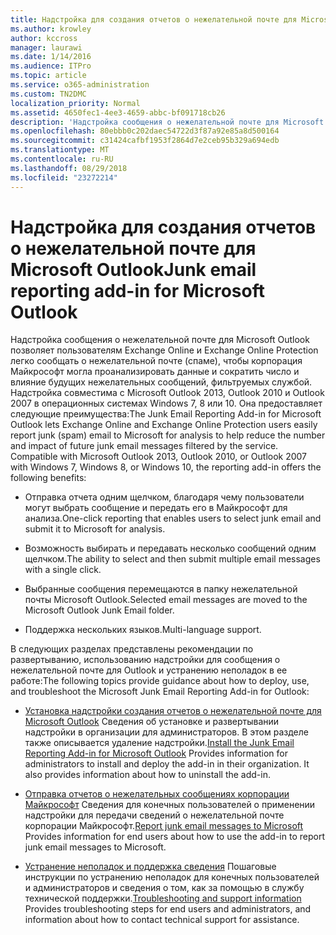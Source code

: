 ```yaml
---
title: Надстройка для создания отчетов о нежелательной почте для Microsoft Outlook
ms.author: krowley
author: kccross
manager: laurawi
ms.date: 1/14/2016
ms.audience: ITPro
ms.topic: article
ms.service: o365-administration
ms.custom: TN2DMC
localization_priority: Normal
ms.assetid: 4650fec1-4ee3-4659-abbc-bf091718cb26
description: 'Надстройка сообщения о нежелательной почте для Microsoft Outlook позволяет пользователям Exchange Online и Exchange Online Protection легко сообщать о нежелательной почте (спаме), чтобы корпорация Майкрософт могла проанализировать данные и сократить число и влияние будущих нежелательных сообщений, фильтруемых службой. Надстройка совместима с Microsoft Outlook 2013, Outlook 2010 и Outlook 2007 в операционных системах Windows 7, 8 или 10. Она предоставляет следующие преимущества:'
ms.openlocfilehash: 80ebbb0c202daec54722d3f87a92e85a8d500164
ms.sourcegitcommit: c31424cafbf1953f2864d7e2ceb95b329a694edb
ms.translationtype: MT
ms.contentlocale: ru-RU
ms.lasthandoff: 08/29/2018
ms.locfileid: "23272214"
---
```

# <a name="junk-email-reporting-add-in-for-microsoft-outlook"></a><span data-ttu-id="0cce5-104">Надстройка для создания отчетов о нежелательной почте для Microsoft Outlook</span><span class="sxs-lookup"><span data-stu-id="0cce5-104">Junk email reporting add-in for Microsoft Outlook</span></span>

<span data-ttu-id="0cce5-p102">Надстройка сообщения о нежелательной почте для Microsoft Outlook позволяет пользователям Exchange Online и Exchange Online Protection легко сообщать о нежелательной почте (спаме), чтобы корпорация Майкрософт могла проанализировать данные и сократить число и влияние будущих нежелательных сообщений, фильтруемых службой. Надстройка совместима с Microsoft Outlook 2013, Outlook 2010 и Outlook 2007 в операционных системах Windows 7, 8 или 10. Она предоставляет следующие преимущества:</span><span class="sxs-lookup"><span data-stu-id="0cce5-p102">The Junk Email Reporting Add-in for Microsoft Outlook lets Exchange Online and Exchange Online Protection users easily report junk (spam) email to Microsoft for analysis to help reduce the number and impact of future junk email messages filtered by the service. Compatible with Microsoft Outlook 2013, Outlook 2010, or Outlook 2007 with Windows 7, Windows 8, or Windows 10, the reporting add-in offers the following benefits:</span></span>
  
- <span data-ttu-id="0cce5-107">Отправка отчета одним щелчком, благодаря чему пользователи могут выбрать сообщение и передать его в Майкрософт для анализа.</span><span class="sxs-lookup"><span data-stu-id="0cce5-107">One-click reporting that enables users to select junk email and submit it to Microsoft for analysis.</span></span>
    
- <span data-ttu-id="0cce5-108">Возможность выбирать и передавать несколько сообщений одним щелчком.</span><span class="sxs-lookup"><span data-stu-id="0cce5-108">The ability to select and then submit multiple email messages with a single click.</span></span>
    
- <span data-ttu-id="0cce5-109">Выбранные сообщения перемещаются в папку нежелательной почты Microsoft Outlook.</span><span class="sxs-lookup"><span data-stu-id="0cce5-109">Selected email messages are moved to the Microsoft Outlook Junk Email folder.</span></span>
    
- <span data-ttu-id="0cce5-110">Поддержка нескольких языков.</span><span class="sxs-lookup"><span data-stu-id="0cce5-110">Multi-language support.</span></span>
    
<span data-ttu-id="0cce5-111">В следующих разделах представлены рекомендации по развертыванию, использованию надстройки для сообщения о нежелательной почте для Outlook и устранению неполадок в ее работе:</span><span class="sxs-lookup"><span data-stu-id="0cce5-111">The following topics provide guidance about how to deploy, use, and troubleshoot the Microsoft Junk Email Reporting Add-in for Outlook:</span></span>
  
- <span data-ttu-id="0cce5-p103">[Установка надстройки создания отчетов о нежелательной почте для Microsoft Outlook](install-the-junk-email-reporting-add-in-for-microsoft-outlook.md) Сведения об установке и развертывании надстройки в организации для администраторов. В этом разделе также описывается удаление надстройки.</span><span class="sxs-lookup"><span data-stu-id="0cce5-p103">[Install the Junk Email Reporting Add-in for Microsoft Outlook](install-the-junk-email-reporting-add-in-for-microsoft-outlook.md) Provides information for administrators to install and deploy the add-in in their organization. It also provides information about how to uninstall the add-in.</span></span> 
    
- <span data-ttu-id="0cce5-114">[Отправка отчетов о нежелательных сообщениях корпорации Майкрософт](report-junk-email-messages-to-microsoft.md) Сведения для конечных пользователей о применении надстройки для передачи сведений о нежелательной почте корпорации Майкрософт.</span><span class="sxs-lookup"><span data-stu-id="0cce5-114">[Report junk email messages to Microsoft](report-junk-email-messages-to-microsoft.md) Provides information for end users about how to use the add-in to report junk email messages to Microsoft.</span></span> 
    
- <span data-ttu-id="0cce5-115">[Устранение неполадок и поддержка сведения](troubleshooting-and-support-information.md) Пошаговые инструкции по устранению неполадок для конечных пользователей и администраторов и сведения о том, как за помощью в службу технической поддержки.</span><span class="sxs-lookup"><span data-stu-id="0cce5-115">[Troubleshooting and support information](troubleshooting-and-support-information.md) Provides troubleshooting steps for end users and administrators, and information about how to contact technical support for assistance.</span></span> 
    

